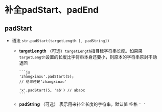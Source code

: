 # 补全padStart、padEnd

## padStart

+ 语法 `str.padStart(targetLength [, padString])`

  - **targetLength** （可选）`targetLength`指目标字符串长度。如果果`targetLength`设置的长度比字符串本身还要小，则原本的字符串原封不动返回

        ```js
        'zhangxinxu'.padStart(5);
        // 结果还是'zhangxinxu'

        'x'.padStart(5, 'ab') // ababx
        ```

  - **padString** （可选）  表示用来补全长度的字符串。默认值 空格 `' '`
